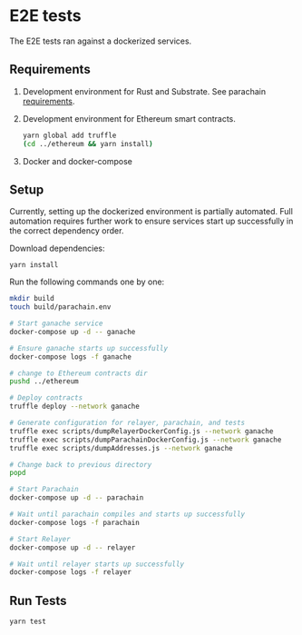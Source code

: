 # E2E tests

The E2E tests ran against a dockerized services.

## Requirements

1. Development environment for Rust and Substrate. See parachain [requirements](../parachain/README.md#requirements).
2. Development environment for Ethereum smart contracts.

   ```bash
   yarn global add truffle
   (cd ../ethereum && yarn install)
    ```
3. Docker and docker-compose

## Setup

Currently, setting up the dockerized environment is partially automated. Full automation requires further work to ensure services start up successfully in the correct dependency order.

Download dependencies:
```
yarn install
```

Run the following commands one by one:
```bash
mkdir build
touch build/parachain.env

# Start ganache service
docker-compose up -d -- ganache

# Ensure ganache starts up successfully
docker-compose logs -f ganache

# change to Ethereum contracts dir
pushd ../ethereum

# Deploy contracts
truffle deploy --network ganache

# Generate configuration for relayer, parachain, and tests
truffle exec scripts/dumpRelayerDockerConfig.js --network ganache
truffle exec scripts/dumpParachainDockerConfig.js --network ganache
truffle exec scripts/dumpAddresses.js --network ganache

# Change back to previous directory
popd

# Start Parachain
docker-compose up -d -- parachain

# Wait until parachain compiles and starts up successfully
docker-compose logs -f parachain

# Start Relayer
docker-compose up -d -- relayer

# Wait until relayer starts up successfully
docker-compose logs -f relayer
```

## Run Tests

```bash
yarn test
```

